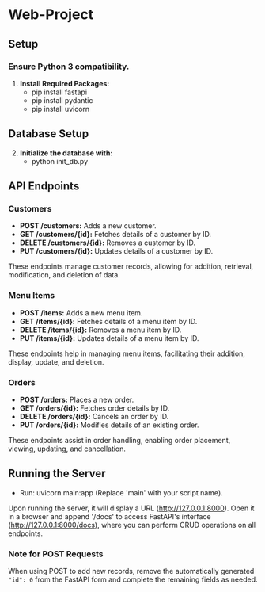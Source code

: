 # Web-Project

## Setup
### Ensure Python 3 compatibility.
1. **Install Required Packages:**
   - pip install fastapi
   - pip install pydantic
   - pip install uvicorn

## Database Setup

2. **Initialize the database with:**
   - python init_db.py

## API Endpoints

### Customers
- **POST /customers:** Adds a new customer.
- **GET /customers/{id}:** Fetches details of a customer by ID.
- **DELETE /customers/{id}:** Removes a customer by ID.
- **PUT /customers/{id}:** Updates details of a customer by ID.

These endpoints manage customer records, allowing for addition, retrieval, modification, and deletion of data.

### Menu Items
- **POST /items:** Adds a new menu item.
- **GET /items/{id}:** Fetches details of a menu item by ID.
- **DELETE /items/{id}:** Removes a menu item by ID.
- **PUT /items/{id}:** Updates details of a menu item by ID.

These endpoints help in managing menu items, facilitating their addition, display, update, and deletion.

### Orders
- **POST /orders:** Places a new order.
- **GET /orders/{id}:** Fetches order details by ID.
- **DELETE /orders/{id}:** Cancels an order by ID.
- **PUT /orders/{id}:** Modifies details of an existing order.

These endpoints assist in order handling, enabling order placement, viewing, updating, and cancellation.

## Running the Server

- Run: uvicorn main:app (Replace 'main' with your script name).

Upon running the server, it will display a URL (http://127.0.0.1:8000). Open it in a browser and append '/docs' to access FastAPI's interface (http://127.0.0.1:8000/docs), where you can perform CRUD operations on all endpoints.

### Note for POST Requests

When using POST to add new records, remove the automatically generated `"id": 0` from the FastAPI form and complete the remaining fields as needed.
